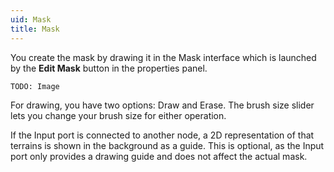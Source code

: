 ```yaml
---
uid: Mask
title: Mask
---
```

You create the mask by drawing it in the Mask interface which is launched by the **Edit Mask** button in the properties panel.

`TODO: Image`

For drawing, you have two options: Draw and Erase. The brush size slider lets you change your brush size for either operation.

If the Input port is connected to another node, a 2D representation of that terrains is shown in the background as a guide. This is optional, as the Input port only provides a drawing guide and does not affect the actual mask.